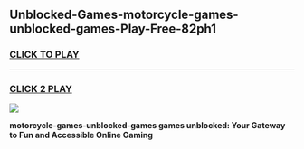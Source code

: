 
## Unblocked-Games-motorcycle-games-unblocked-games-Play-Free-82ph1
<h3>
<a href="https://premium76.site?title=motorcycle-games-unblocked-games&ref=12A">CLICK TO PLAY</a></h3>
<hr>

<h3>
<a href="https://premium76.site?title=motorcycle-games-unblocked-games&ref=12A">CLICK 2 PLAY</a>
  
</h3>

<a href="https://premium76.site?title=motorcycle-games-unblocked-games&ref=12A"><img src="https://clearcache.store/games.png"></a>


**motorcycle-games-unblocked-games games unblocked: Your Gateway to Fun and Accessible Online Gaming**
